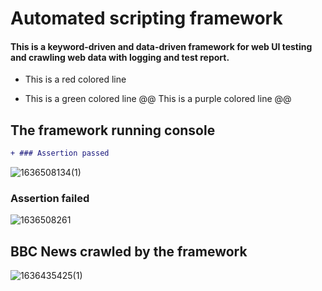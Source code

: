 # Automated scripting framework
#### This is a keyword-driven and data-driven framework for web UI testing and crawling web data with logging and test report. 


- This is a red colored line
+ This is a green colored line
@@ This is a purple colored line @@


## The framework running console
```diff
+ ### Assertion passed
```
![1636508134(1)](https://user-images.githubusercontent.com/43052894/141034246-66e27d93-f5f2-4d68-a2eb-4ff096fc8b7d.png)

### Assertion failed
![1636508261](https://user-images.githubusercontent.com/43052894/141034252-2090b8aa-ee6a-428b-90e2-b1aa645b5658.png)


## BBC News crawled by the framework
![1636435425(1)](https://user-images.githubusercontent.com/43052894/140867393-a9c96dbd-ccf5-44bf-abff-f399015e6083.png)
